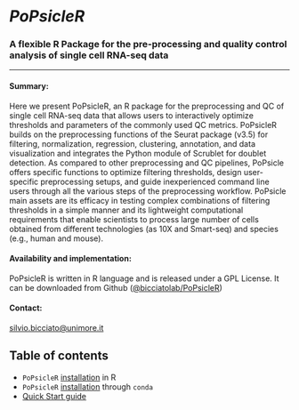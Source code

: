 # _PoPsicleR_ 
### A flexible R Package for the pre-processing and quality control analysis of single cell RNA-seq data
__________________________________________________________________
#### Summary: 
Here we present PoPsicleR, an R package for the preprocessing and QC of single cell RNA-seq data that allows users to interactively optimize thresholds and parameters of the commonly used QC metrics. PoPsicleR builds on the preprocessing functions of the Seurat package (v3.5) for filtering, normalization, regression, clustering, annotation, and data visualization and integrates the Python module of Scrublet for doublet detection. As compared to other preprocessing and QC pipelines, PoPsicle offers specific functions to optimize filtering thresholds, design user-specific preprocessing setups, and guide inexperienced command line users through all the various steps of the preprocessing workflow. PoPsicle main assets are its efficacy in testing complex combinations of filtering thresholds in a simple manner and its lightweight computational requirements that enable scientists to process large number of cells obtained from different technologies (as 10X and Smart-seq) and species (e.g., human and mouse).

#### Availability and implementation:
PoPsicleR is written in R language and is released under a GPL License. It can be downloaded from Github ([@bicciatolab/PoPsicleR](https://github.com/bicciatolab/PoPsicleR))
#### Contact: 
silvio.bicciato@unimore.it


## Table of contents

- `PoPsicleR` [installation](https://github.com/bicciatolab/PoPsicleR/blob/main/docs/PoPsicleR_installation_guide_in_R.md) in R
- `PoPsicleR` [installation](https://github.com/bicciatolab/PoPsicleR/blob/main/docs/PoPsicleR_installation_guide_through_conda.md) through `conda`
- [Quick Start guide](https://github.com/bicciatolab/PoPsicleR/docs/Quick_Start_guide.md)
